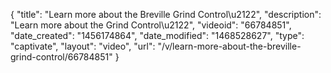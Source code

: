 {
    "title": "Learn more about the Breville Grind Control\u2122",
    "description": "Learn more about the Grind Control\u2122",
    "videoid": "66784851",
    "date_created": "1456174864",
    "date_modified": "1468528627",
    "type": "captivate",
    "layout": "video",
    "url": "\/v\/learn-more-about-the-breville-grind-control\/66784851"
}